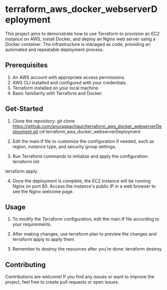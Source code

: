 
# terraform_aws_docker_webserverDeployment

This project aims to demonstrate how to use Terraform to provision an EC2 instance on AWS, install Docker, and deploy an Nginx web server using a Docker container. The infrastructure is managed as code, providing an automated and repeatable deployment process.



## Prerequisites

1. An AWS account with appropriate access permissions.
2. AWS CLI installed and configured with your credentials.
3. Terraform installed on your local machine.
4. Basic familiarity with Terraform and Docker.

## Get-Started

1. Clone the repository:
git clone https://github.com/anuragpachauri/terraform_aws_docker_webserverDeployment.git
cd terraform_aws_docker_webserverDeployment

2. Edit the main.tf file to customize the configuration if needed, such as region, instance type, and security group settings.

3. Run Terraform commands to initialize and apply the configuration: 
terraform init

terraform apply

4. Once the deployment is complete, the EC2 instance will be running Nginx on port 80. Access the instance's public IP in a web browser to see the Nginx welcome page.



## Usage

1. To modify the Terraform configuration, edit the main.tf file according to your requirements.

2. After making changes, use terraform plan to preview the changes and terraform apply to apply them.

3. Remember to destroy the resources after you're done:
terraform destroy


## Contributing

Contributions are welcome! If you find any issues or want to improve the project, feel free to create pull requests or open issues.